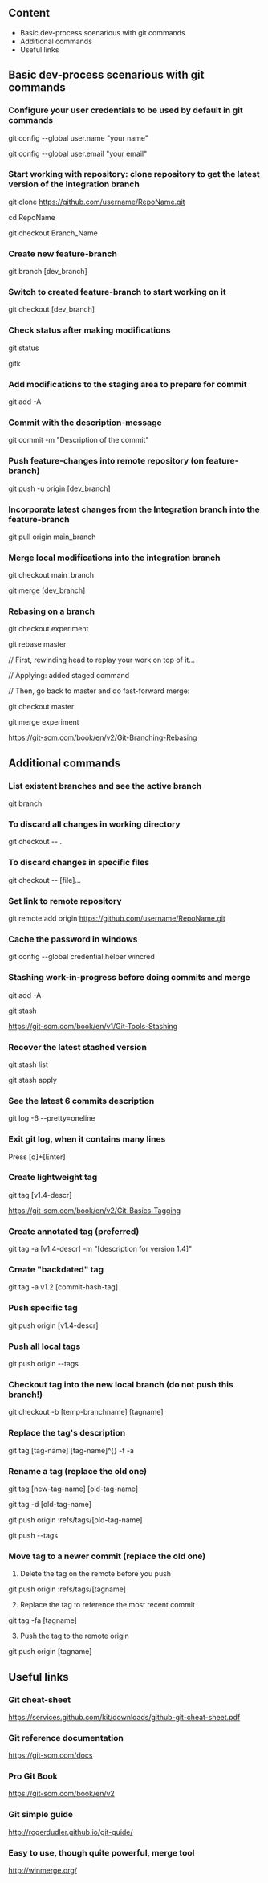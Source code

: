 ## Content
* Basic dev-process scenarious with git commands
* Additional commands
* Useful links

## Basic dev-process scenarious with git commands

### Configure your user credentials to be used by default in git commands
git config --global user.name "your name"

git config --global user.email "your email"

### Start working with repository: clone repository to get the latest version of the integration branch
git clone https://github.com/username/RepoName.git

cd RepoName

git checkout Branch_Name

### Create new feature-branch
git branch [dev_branch]

### Switch to created feature-branch to start working on it
git checkout [dev_branch]

### Check status after making modifications
git status

gitk

### Add modifications to the staging area to prepare for commit
git add -A

### Commit with the description-message
git commit -m "Description of the commit"

### Push feature-changes into remote repository (on feature-branch)
git push -u origin [dev_branch]

### Incorporate latest changes from the Integration branch into the feature-branch
git pull origin main_branch

### Merge local modifications into the integration branch
git checkout main_branch

git merge [dev_branch]

### Rebasing on a branch
git checkout experiment

git rebase master

// First, rewinding head to replay your work on top of it...

// Applying: added staged command

// Then, go back to master and do fast-forward merge:

git checkout master

git merge experiment

https://git-scm.com/book/en/v2/Git-Branching-Rebasing

## Additional commands
### List existent branches and see the active branch
git branch

### To discard all changes in working directory
git checkout -- .

### To discard changes in specific files
git checkout -- [file]...

### Set link to remote repository
git remote add origin https://github.com/username/RepoName.git

### Cache the password in windows
git config --global credential.helper wincred

### Stashing work-in-progress before doing commits and merge
git add -A

git stash

https://git-scm.com/book/en/v1/Git-Tools-Stashing

### Recover the latest stashed version
git stash list

git stash apply

### See the latest 6 commits description
git log -6 --pretty=oneline

### Exit git log, when it contains many lines
Press [q]+[Enter]

### Create lightweight tag
git tag [v1.4-descr]

https://git-scm.com/book/en/v2/Git-Basics-Tagging

### Create annotated tag (preferred)
git tag -a [v1.4-descr] -m "[description for version 1.4]"

### Create "backdated" tag
git tag -a v1.2 [commit-hash-tag]

### Push specific tag
git push origin [v1.4-descr]

### Push all local tags
git push origin --tags

### Checkout tag into the new local branch (do not push this branch!)
git checkout -b [temp-branchname] [tagname]

### Replace the tag's description
git tag [tag-name] [tag-name]^{} -f -a

### Rename a tag (replace the old one)
git tag [new-tag-name] [old-tag-name]

git tag -d [old-tag-name]

git push origin :refs/tags/[old-tag-name]

git push --tags

### Move tag to a newer commit (replace the old one)

1) Delete the tag on the remote before you push

git push origin :refs/tags/[tagname]

2) Replace the tag to reference the most recent commit

git tag -fa [tagname]

3) Push the tag to the remote origin

git push origin [tagname]

## Useful links
### Git cheat-sheet
https://services.github.com/kit/downloads/github-git-cheat-sheet.pdf

### Git reference documentation
https://git-scm.com/docs

### Pro Git Book
https://git-scm.com/book/en/v2

### Git simple guide
http://rogerdudler.github.io/git-guide/

### Easy to use, though quite powerful, merge tool
http://winmerge.org/
